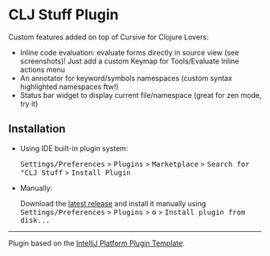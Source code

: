 # CLJ Stuff Plugin

<!-- Plugin description -->

Custom features added on top of Cursive for Clojure Lovers:

- Inline code evaluation: evaluate forms directly in source view (see screenshots)! Just add a custom Keymap for Tools/Evaluate Inline actions menu
- An annotator for keyword/symbols namespaces (custom syntax highlighted namespaces ftw!)
- Status bar widget to display current file/namespace (great for zen mode, try it)

<!-- Plugin description end -->

## Installation

- Using IDE built-in plugin system:
  
  <kbd>Settings/Preferences</kbd> > <kbd>Plugins</kbd> > <kbd>Marketplace</kbd> > <kbd>Search for "CLJ Stuff</kbd> >
  <kbd>Install Plugin</kbd>
  
- Manually:

  Download the [latest release](https://github.com/brcosta/clj-stuff-plugin/releases/latest) and install it manually using
  <kbd>Settings/Preferences</kbd> > <kbd>Plugins</kbd> > <kbd>⚙️</kbd> > <kbd>Install plugin from disk...</kbd>


---
Plugin based on the [IntelliJ Platform Plugin Template][template].

[template]: https://github.com/JetBrains/intellij-platform-plugin-template
